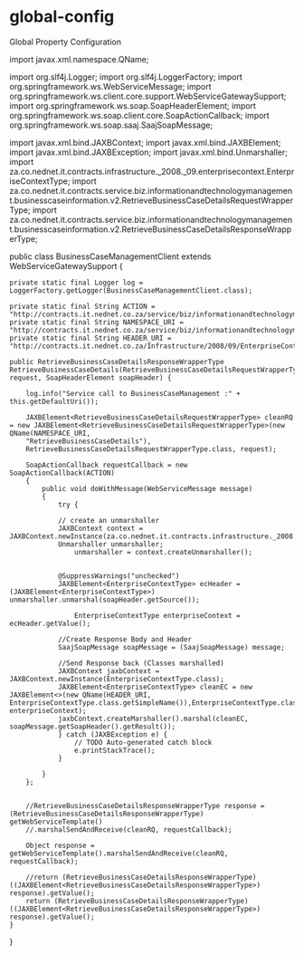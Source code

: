 # global-config
Global Property Configuration

import javax.xml.namespace.QName;

import org.slf4j.Logger;
import org.slf4j.LoggerFactory;
import org.springframework.ws.WebServiceMessage;
import org.springframework.ws.client.core.support.WebServiceGatewaySupport;
import org.springframework.ws.soap.SoapHeaderElement;
import org.springframework.ws.soap.client.core.SoapActionCallback;
import org.springframework.ws.soap.saaj.SaajSoapMessage;

import javax.xml.bind.JAXBContext;
import javax.xml.bind.JAXBElement;
import javax.xml.bind.JAXBException;
import javax.xml.bind.Unmarshaller;
import za.co.nednet.it.contracts.infrastructure._2008._09.enterprisecontext.EnterpriseContextType;
import za.co.nednet.it.contracts.service.biz.informationandtechnologymanagement.businesscaseinformation.v2.RetrieveBusinessCaseDetailsRequestWrapperType;
import za.co.nednet.it.contracts.service.biz.informationandtechnologymanagement.businesscaseinformation.v2.RetrieveBusinessCaseDetailsResponseWrapperType;

public class BusinessCaseManagementClient extends WebServiceGatewaySupport {

    private static final Logger log = LoggerFactory.getLogger(BusinessCaseManagementClient.class);

    private static final String ACTION = "http://contracts.it.nednet.co.za/service/biz/informationandtechnologymanagement/BusinessCaseInformation/v2/RetrieveBusinessCaseDetails";
    private static final String NAMESPACE_URI = "http://contracts.it.nednet.co.za/service/biz/informationandtechnologymanagement/BusinessCaseInformation/v2";
    private static final String HEADER_URI = "http://contracts.it.nednet.co.za/Infrastructure/2008/09/EnterpriseContext";

    public RetrieveBusinessCaseDetailsResponseWrapperType RetrieveBusinessCaseDetails(RetrieveBusinessCaseDetailsRequestWrapperType request, SoapHeaderElement soapHeader) {

        log.info("Service call to BusinessCaseManagement :" + this.getDefaultUri());

        JAXBElement<RetrieveBusinessCaseDetailsRequestWrapperType> cleanRQ = new JAXBElement<RetrieveBusinessCaseDetailsRequestWrapperType>(new QName(NAMESPACE_URI,
        "RetrieveBusinessCaseDetails"),
        RetrieveBusinessCaseDetailsRequestWrapperType.class, request);

        SoapActionCallback requestCallback = new SoapActionCallback(ACTION)
        {
            public void doWithMessage(WebServiceMessage message)
            {
                try {

                // create an unmarshaller
                JAXBContext context = JAXBContext.newInstance(za.co.nednet.it.contracts.infrastructure._2008._09.enterprisecontext.ObjectFactory.class);
                Unmarshaller unmarshaller;
                    unmarshaller = context.createUnmarshaller();


                @SuppressWarnings("unchecked")
                JAXBElement<EnterpriseContextType> ecHeader = (JAXBElement<EnterpriseContextType>) unmarshaller.unmarshal(soapHeader.getSource());

                    EnterpriseContextType enterpriseContext = ecHeader.getValue();

                //Create Response Body and Header
                SaajSoapMessage soapMessage = (SaajSoapMessage) message;

                //Send Response back (Classes marshalled)
                JAXBContext jaxbContext = JAXBContext.newInstance(EnterpriseContextType.class);
                JAXBElement<EnterpriseContextType> cleanEC = new JAXBElement<>(new QName(HEADER_URI, EnterpriseContextType.class.getSimpleName()),EnterpriseContextType.class, enterpriseContext);
                jaxbContext.createMarshaller().marshal(cleanEC, soapMessage.getSoapHeader().getResult());
                } catch (JAXBException e) {
                    // TODO Auto-generated catch block
                    e.printStackTrace();
                }

            }
        };


        //RetrieveBusinessCaseDetailsResponseWrapperType response = (RetrieveBusinessCaseDetailsResponseWrapperType) getWebServiceTemplate()
        //.marshalSendAndReceive(cleanRQ, requestCallback);

        Object response = getWebServiceTemplate().marshalSendAndReceive(cleanRQ, requestCallback);

        //return (RetrieveBusinessCaseDetailsResponseWrapperType) ((JAXBElement<RetrieveBusinessCaseDetailsResponseWrapperType>) response).getValue();
        return (RetrieveBusinessCaseDetailsResponseWrapperType) ((JAXBElement<RetrieveBusinessCaseDetailsResponseWrapperType>) response).getValue();
    }

}
